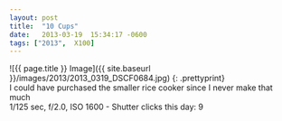 ```yaml
---
layout: post
title:  "10 Cups"
date:   2013-03-19  15:34:17 -0600
tags: ["2013",  X100]
---
```

![{{ page.title }} Image]({{ site.baseurl }}/images/2013/2013_0319_DSCF0684.jpg)
{: .prettyprint}  
I could have purchased the smaller rice cooker since I never make that much  
1/125 sec, f/2.0, ISO 1600 - Shutter clicks this day: 9